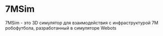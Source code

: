 # 7MSim
7MSim - это 3D симулятор для взаимодействия с инфраструктурой 7M робофутбола, разработанный в симуляторе Webots
